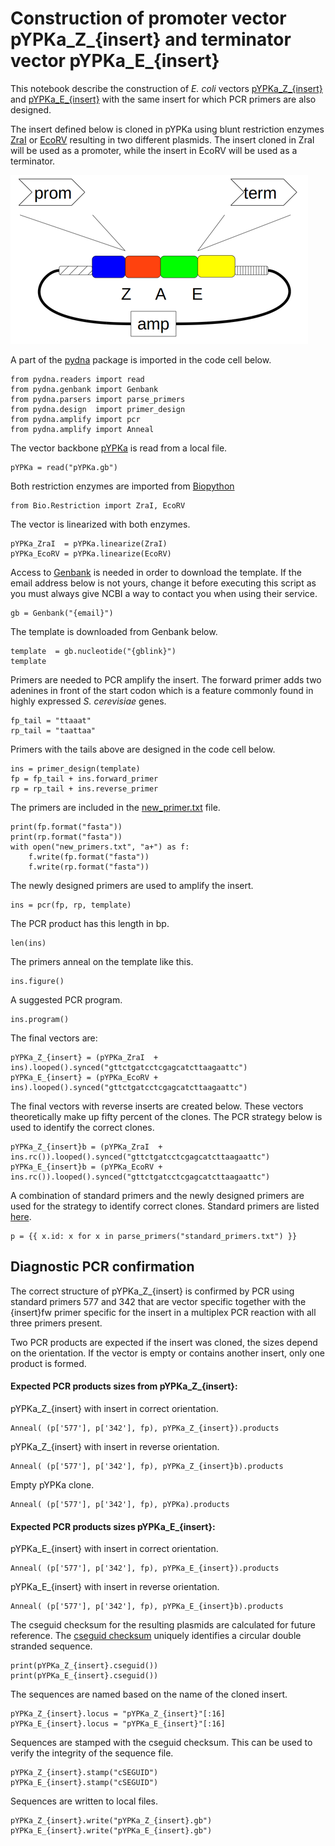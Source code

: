 # Construction of promoter vector pYPKa_Z_{insert} and terminator vector pYPKa_E_{insert}

This notebook describe the construction of _E. coli_ vectors [pYPKa_Z_{insert}](pYPKa_Z_{insert}.gb) and [pYPKa_E_{insert}](pYPKa_E_{insert}.gb)
with the same insert for which PCR primers are also designed.

The insert defined below is cloned in pYPKa using blunt restriction
enzymes [ZraI](http://rebase.neb.com/rebase/enz/ZraI.html) or [EcoRV](http://rebase.neb.com/rebase/enz/EcoRV.html) resulting in
two different plasmids. The insert cloned in ZraI will be used as a promoter, while the insert in EcoRV will be used as a terminator.

![pYPKa_Z and pYPKa_E plasmids](pYPK_ZE.png "pYPKa_Z and pYPKa_E plasmids")

A part of the [pydna](https://pypi.python.org/pypi/pydna/) package is imported in the code cell below.

    from pydna.readers import read
    from pydna.genbank import Genbank
    from pydna.parsers import parse_primers
    from pydna.design  import primer_design
    from pydna.amplify import pcr
    from pydna.amplify import Anneal

The vector backbone [pYPKa](pYPKa.gb) is read from a local file.

	pYPKa = read("pYPKa.gb")

Both restriction enzymes are imported from [Biopython](http://biopython.org)

	from Bio.Restriction import ZraI, EcoRV

The vector is linearized with both enzymes.

	pYPKa_ZraI  = pYPKa.linearize(ZraI)
	pYPKa_EcoRV = pYPKa.linearize(EcoRV)

Access to [Genbank](http://www.ncbi.nlm.nih.gov/nuccore) is needed in order to download the template.
If the email address below is not yours, change it before executing this script as you must always give NCBI a way to contact you when using their service.

    gb = Genbank("{email}")

The template is downloaded from Genbank below.

    template  = gb.nucleotide("{gblink}")
    template

Primers are needed to PCR amplify the insert. The forward primer adds two adenines in front of the start codon
which is a feature commonly found in highly expressed _S. cerevisiae_ genes.

	fp_tail = "ttaaat"
	rp_tail = "taattaa"

Primers with the tails above are designed in the code cell below.

    ins = primer_design(template)
    fp = fp_tail + ins.forward_primer
    rp = rp_tail + ins.reverse_primer

The primers are included in the [new_primer.txt](new_primers.txt) file.

    print(fp.format("fasta"))
    print(rp.format("fasta"))
    with open("new_primers.txt", "a+") as f:
        f.write(fp.format("fasta"))
        f.write(rp.format("fasta"))

The newly designed primers are used to amplify the insert.

    ins = pcr(fp, rp, template)

The PCR product has this length in bp.

	len(ins)

The primers anneal on the template like this.

    ins.figure()

A suggested PCR program.

	ins.program()

The final vectors are:

	pYPKa_Z_{insert} = (pYPKa_ZraI  + ins).looped().synced("gttctgatcctcgagcatcttaagaattc")
	pYPKa_E_{insert} = (pYPKa_EcoRV + ins).looped().synced("gttctgatcctcgagcatcttaagaattc")

The final vectors with reverse inserts are created below. These vectors theoretically make up
fifty percent of the clones. The PCR strategy below is used to identify the correct clones.

	pYPKa_Z_{insert}b = (pYPKa_ZraI  + ins.rc()).looped().synced("gttctgatcctcgagcatcttaagaattc")
	pYPKa_E_{insert}b = (pYPKa_EcoRV + ins.rc()).looped().synced("gttctgatcctcgagcatcttaagaattc")

A combination of standard primers and the newly designed primers are
used for the strategy to identify correct clones.
Standard primers are listed [here](standard_primers.txt).

	p = {{ x.id: x for x in parse_primers("standard_primers.txt") }}

## Diagnostic PCR confirmation

The correct structure of pYPKa_Z_{insert} is confirmed by PCR using standard primers
577 and 342 that are vector specific together with the {insert}fw primer specific for the insert
in a multiplex PCR reaction with
all three primers present.

Two PCR products are expected if the insert was cloned, the sizes depend
on the orientation. If the vector is empty or contains another insert, only one
product is formed.

#### Expected PCR products sizes from pYPKa_Z_{insert}:

pYPKa_Z_{insert} with insert in correct orientation.

	Anneal( (p['577'], p['342'], fp), pYPKa_Z_{insert}).products

pYPKa_Z_{insert} with insert in reverse orientation.

	Anneal( (p['577'], p['342'], fp), pYPKa_Z_{insert}b).products

Empty pYPKa clone.

    Anneal( (p['577'], p['342'], fp), pYPKa).products

#### Expected PCR products sizes pYPKa_E_{insert}:

pYPKa_E_{insert} with insert in correct orientation.

	Anneal( (p['577'], p['342'], fp), pYPKa_E_{insert}).products

pYPKa_E_{insert} with insert in reverse orientation.

	Anneal( (p['577'], p['342'], fp), pYPKa_E_{insert}b).products

The cseguid checksum for the resulting plasmids are calculated for future reference.
The [cseguid checksum](http://pydna.readthedocs.org/en/latest/pydna.html#pydna.utils.cseguid)
uniquely identifies a circular double stranded sequence.

	print(pYPKa_Z_{insert}.cseguid())
	print(pYPKa_E_{insert}.cseguid())

The sequences are named based on the name of the cloned insert.

	pYPKa_Z_{insert}.locus = "pYPKa_Z_{insert}"[:16]
	pYPKa_E_{insert}.locus = "pYPKa_E_{insert}"[:16]

Sequences are stamped with the cseguid checksum.
This can be used to verify the integrity of the sequence file.

	pYPKa_Z_{insert}.stamp("cSEGUID")
	pYPKa_E_{insert}.stamp("cSEGUID")

Sequences are written to local files.

	pYPKa_Z_{insert}.write("pYPKa_Z_{insert}.gb")
	pYPKa_E_{insert}.write("pYPKa_E_{insert}.gb")

